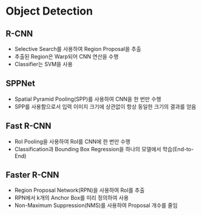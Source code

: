 # Object Detection
## R-CNN
- Selective Search를 사용하여 Region Proposal을 추출
- 추출된 Region은 Warp되어 CNN 연산을 수행
- Classifier는 SVM을 사용

## SPPNet
- Spatial Pyramid Pooling(SPP)를 사용하여 CNN을 한 번만 수행
- SPP를 사용함으로서 입력 이미지 크기에 상관없이 항상 동일한 크기의 결과를 얻음

## Fast R-CNN
- RoI Pooling을 사용하여 RoI를 CNN에 한 번만 수행
- Classification과 Bounding Box Regression을 하나의 모델에서 학습(End-to-End)

## Faster R-CNN
- Region Proposal Network(RPN)을 사용하여 RoI를 추출
- RPN에서 k개의 Anchor Box를 미리 정의하여 사용
- Non-Maximum Suppression(NMS)를 사용하여 Proposal 개수를 줄임